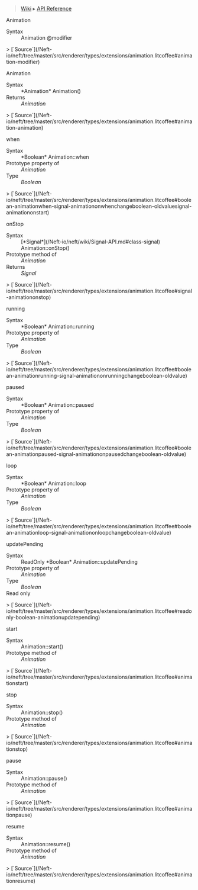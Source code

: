 > [Wiki](Home) ▸ [API Reference](API-Reference)

Animation
<dl><dt>Syntax</dt><dd>Animation @modifier</dd></dl>
> [`Source`](/Neft-io/neft/tree/master/src/renderer/types/extensions/animation.litcoffee#animation-modifier)

Animation
<dl><dt>Syntax</dt><dd>*Animation* Animation()</dd><dt>Returns</dt><dd><i>Animation</i></dd></dl>
> [`Source`](/Neft-io/neft/tree/master/src/renderer/types/extensions/animation.litcoffee#animation-animation)

when
<dl><dt>Syntax</dt><dd>*Boolean* Animation::when</dd><dt>Prototype property of</dt><dd><i>Animation</i></dd><dt>Type</dt><dd><i>Boolean</i></dd></dl>
> [`Source`](/Neft-io/neft/tree/master/src/renderer/types/extensions/animation.litcoffee#boolean-animationwhen-signal-animationonwhenchangeboolean-oldvaluesignal-animationonstart)

onStop
<dl><dt>Syntax</dt><dd>[*Signal*](/Neft-io/neft/wiki/Signal-API.md#class-signal) Animation::onStop()</dd><dt>Prototype method of</dt><dd><i>Animation</i></dd><dt>Returns</dt><dd><i>Signal</i></dd></dl>
> [`Source`](/Neft-io/neft/tree/master/src/renderer/types/extensions/animation.litcoffee#signal-animationonstop)

running
<dl><dt>Syntax</dt><dd>*Boolean* Animation::running</dd><dt>Prototype property of</dt><dd><i>Animation</i></dd><dt>Type</dt><dd><i>Boolean</i></dd></dl>
> [`Source`](/Neft-io/neft/tree/master/src/renderer/types/extensions/animation.litcoffee#boolean-animationrunning-signal-animationonrunningchangeboolean-oldvalue)

paused
<dl><dt>Syntax</dt><dd>*Boolean* Animation::paused</dd><dt>Prototype property of</dt><dd><i>Animation</i></dd><dt>Type</dt><dd><i>Boolean</i></dd></dl>
> [`Source`](/Neft-io/neft/tree/master/src/renderer/types/extensions/animation.litcoffee#boolean-animationpaused-signal-animationonpausedchangeboolean-oldvalue)

loop
<dl><dt>Syntax</dt><dd>*Boolean* Animation::loop</dd><dt>Prototype property of</dt><dd><i>Animation</i></dd><dt>Type</dt><dd><i>Boolean</i></dd></dl>
> [`Source`](/Neft-io/neft/tree/master/src/renderer/types/extensions/animation.litcoffee#boolean-animationloop-signal-animationonloopchangeboolean-oldvalue)

updatePending
<dl><dt>Syntax</dt><dd>ReadOnly *Boolean* Animation::updatePending</dd><dt>Prototype property of</dt><dd><i>Animation</i></dd><dt>Type</dt><dd><i>Boolean</i></dd><dt>Read only</dt></dl>
> [`Source`](/Neft-io/neft/tree/master/src/renderer/types/extensions/animation.litcoffee#readonly-boolean-animationupdatepending)

start
<dl><dt>Syntax</dt><dd>Animation::start()</dd><dt>Prototype method of</dt><dd><i>Animation</i></dd></dl>
> [`Source`](/Neft-io/neft/tree/master/src/renderer/types/extensions/animation.litcoffee#animationstart)

stop
<dl><dt>Syntax</dt><dd>Animation::stop()</dd><dt>Prototype method of</dt><dd><i>Animation</i></dd></dl>
> [`Source`](/Neft-io/neft/tree/master/src/renderer/types/extensions/animation.litcoffee#animationstop)

pause
<dl><dt>Syntax</dt><dd>Animation::pause()</dd><dt>Prototype method of</dt><dd><i>Animation</i></dd></dl>
> [`Source`](/Neft-io/neft/tree/master/src/renderer/types/extensions/animation.litcoffee#animationpause)

resume
<dl><dt>Syntax</dt><dd>Animation::resume()</dd><dt>Prototype method of</dt><dd><i>Animation</i></dd></dl>
> [`Source`](/Neft-io/neft/tree/master/src/renderer/types/extensions/animation.litcoffee#animationresume)

